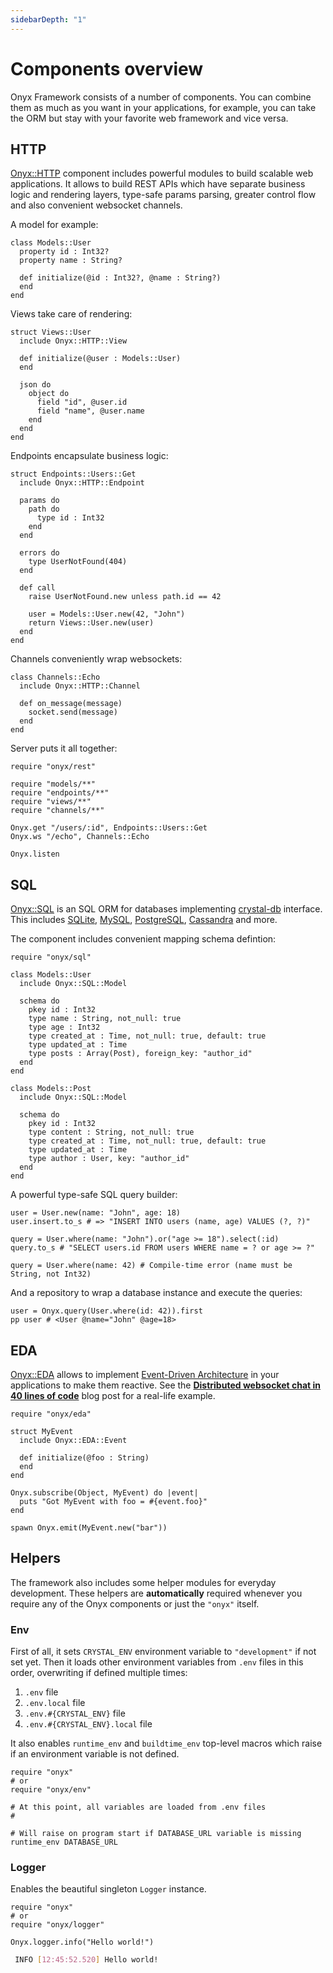 ```yaml
---
sidebarDepth: "1"
---
```


# Components overview

Onyx Framework consists of a number of components. You can combine them as much as you want in your applications, for example, you can take the ORM but stay with your favorite web framework and vice versa.

## HTTP

[Onyx::HTTP](/http/) component includes powerful modules to build scalable web applications. It allows to build REST APIs which have separate business logic and rendering layers, type-safe params parsing, greater control flow and also convenient websocket channels.

A model for example:

```crystal
class Models::User
  property id : Int32?
  property name : String?

  def initialize(@id : Int32?, @name : String?)
  end
end
```

Views take care of rendering:

```crystal
struct Views::User
  include Onyx::HTTP::View

  def initialize(@user : Models::User)
  end

  json do
    object do
      field "id", @user.id
      field "name", @user.name
    end
  end
end
```

Endpoints encapsulate business logic:

```crystal
struct Endpoints::Users::Get
  include Onyx::HTTP::Endpoint

  params do
    path do
      type id : Int32
    end
  end

  errors do
    type UserNotFound(404)
  end

  def call
    raise UserNotFound.new unless path.id == 42

    user = Models::User.new(42, "John")
    return Views::User.new(user)
  end
end
```

Channels conveniently wrap websockets:

```crystal
class Channels::Echo
  include Onyx::HTTP::Channel

  def on_message(message)
    socket.send(message)
  end
end
```

Server puts it all together:

```crystal
require "onyx/rest"

require "models/**"
require "endpoints/**"
require "views/**"
require "channels/**"

Onyx.get "/users/:id", Endpoints::Users::Get
Onyx.ws "/echo", Channels::Echo

Onyx.listen
```

## SQL

[Onyx::SQL](/sql/) is an SQL ORM for databases implementing [crystal-db](https://github.com/crystal-lang/crystal-db) interface. This includes [SQLite](https://github.com/crystal-lang/crystal-sqlite3), [MySQL](https://github.com/crystal-lang/crystal-mysql), [PostgreSQL](https://github.com/will/crystal-pg), [Cassandra](https://github.com/kaukas/crystal-cassandra) and more.

The component includes convenient mapping schema defintion:

```crystal
require "onyx/sql"

class Models::User
  include Onyx::SQL::Model

  schema do
    pkey id : Int32
    type name : String, not_null: true
    type age : Int32
    type created_at : Time, not_null: true, default: true
    type updated_at : Time
    type posts : Array(Post), foreign_key: "author_id"
  end
end

class Models::Post
  include Onyx::SQL::Model

  schema do
    pkey id : Int32
    type content : String, not_null: true
    type created_at : Time, not_null: true, default: true
    type updated_at : Time
    type author : User, key: "author_id"
  end
end
```

A powerful type-safe SQL query builder:

```crystal
user = User.new(name: "John", age: 18)
user.insert.to_s # => "INSERT INTO users (name, age) VALUES (?, ?)"

query = User.where(name: "John").or("age >= 18").select(:id)
query.to_s # "SELECT users.id FROM users WHERE name = ? or age >= ?"

query = User.where(name: 42) # Compile-time error (name must be String, not Int32)
```

And a repository to wrap a database instance and execute the queries:

```crystal
user = Onyx.query(User.where(id: 42)).first
pp user # <User @name="John" @age=18>
```

## EDA

[Onyx::EDA](/eda/) allows to implement [Event-Driven Architecture](https://en.wikipedia.org/wiki/Event-driven_architecture) in your applications to make them reactive. See the [**Distributed websocket chat in 40 lines of code**](https://blog.onyxframework.com/posts/distributed-websocket-chat-in-40-loc/) blog post for a real-life example.

```crystal
require "onyx/eda"

struct MyEvent
  include Onyx::EDA::Event

  def initialize(@foo : String)
  end
end

Onyx.subscribe(Object, MyEvent) do |event|
  puts "Got MyEvent with foo = #{event.foo}"
end

spawn Onyx.emit(MyEvent.new("bar"))
```

## Helpers

The framework also includes some helper modules for everyday development. These helpers are **automatically** required whenever you require any of the Onyx components or just the `"onyx"` itself.

### Env

First of all, it sets `CRYSTAL_ENV` environment variable to `"development"` if not set yet. Then it loads other environment variables from `.env` files in this order, overwriting if defined multiple times:

1. `.env` file
2. `.env.local` file
3. `.env.#{CRYSTAL_ENV}` file
4. `.env.#{CRYSTAL_ENV}.local` file

It also enables `runtime_env` and `buildtime_env` top-level macros which raise if an environment variable is not defined.

```crystal
require "onyx"
# or
require "onyx/env"

# At this point, all variables are loaded from .env files
#

# Will raise on program start if DATABASE_URL variable is missing
runtime_env DATABASE_URL
```

### Logger

Enables the beautiful singleton `Logger` instance.

```crystal
require "onyx"
# or
require "onyx/logger"

Onyx.logger.info("Hello world!")
```

```sh
 INFO [12:45:52.520] Hello world!
```
